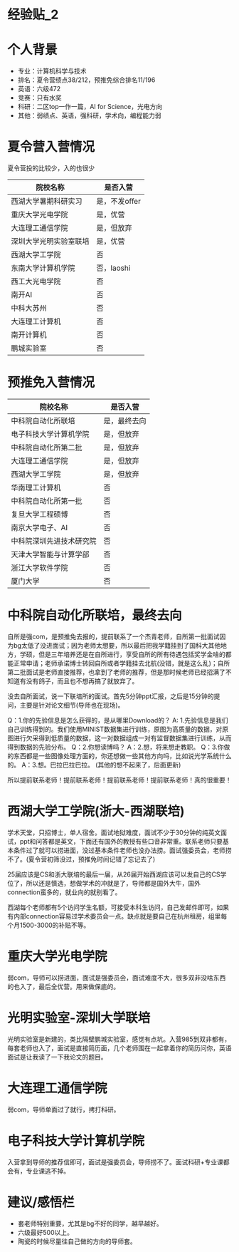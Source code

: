 # 经验贴_2

# 个人背景

- 专业：计算机科学与技术
- 排名：夏令营绩点38/212，预推免综合排名11/196
- 英语：六级472
- 竞赛：只有水奖
- 科研：二区top一作一篇，AI for Science，光电方向
- 其他：弱绩点、英语，强科研，学术向，编程能力弱
 
# 夏令营入营情况
夏令营投的比较少，入的也很少

| 院校名称          | 是否入营   |
| ------------- | ------ |
| 西湖大学暑期科研实习     | 是，不发offer  |
| 重庆大学光电学院 | 是，优营  |
| 大连理工通信学院       | 是，但放弃 |
| 深圳大学光明实验室联培       | 是，优营      |
| 西湖大学工学院       | 否      |
| 东南大学计算机学院        | 否，laoshi      |
| 西工大光电学院     | 否      |
| 南开AI          | 否      |
| 中科大苏州   | 否      |
| 大连理工计算机        | 否      |
| 南开计算机       | 否      |
| 鹏城实验室    | 否      |


# 预推免入营情况
| 院校名称          | 是否入营   |
| ------------- | ------ |
| 中科院自动化所联培     | 是，最终去向  |
| 电子科技大学计算机学院 | 是，但放弃  |
|中科院自动化所第二批       | 是，但放弃      |
| 大连理工通信学院        | 是，但放弃      |
| 西湖大学工学院    | 是，但放弃      |
| 华南理工计算机       | 否 |
|中科院自动化所第一批       | 否      |
| 复旦大学工程硕博     | 否      |
| 南京大学电子、AI          | 否      |
| 中科院深圳先进技术研究院   | 否      |
| 天津大学智能与计算学部        | 否      |
| 浙江大学软件学院       | 否      |
| 厦门大学       | 否      |

# 中科院自动化所联培，最终去向

自所是强com，是预推免去报的，提前联系了一个杰青老师，自所第一批面试因为bg太低了没进面试；因为老师太想要，所以最后把我学籍挂到了国科大其他地方，学硕，但是三年培养还是在自所进行，享受自所的所有待遇包括奖学金啥的都能正常申请；老师承诺博士转回自所或者学籍挂去北航(没错，就是这么乱)；自所第二批面试是老师直接推荐，也拿到了老师的推荐，但是那时候老师已经招满了不知道有没有鸽子，而且也不想再搞了就放弃了。

没去自所面试，说一下联培所的面试。首先5分钟ppt汇报，之后是15分钟的提问，主要是针对论文细节(导师也在现场)。

Q：1.你的先验信息是怎么获得的，是从哪里Download的？
A: 1.先验信息是我们自己训练得到的。我们使用MINIST数据集进行训练，原图为高质量的数据，对原图进行欠采得到低质量的数据，这一对数据组成一对有监督数据集进行训练，从而得到数据的先验分布。
Q：2.你想读博吗？
A：2.想，将来想走教职。
Q：3.你做的东西都是一些图像处理方面的，你还想做一些其他方向吗，比如说光学系统什么的。
A：3.想。巴拉巴拉巴拉。
(其他的想不起来了，后面更新)

所以提前联系老师！提前联系老师！提前联系老师！提前联系老师！真的很重要！

# 西湖大学工学院(浙大-西湖联培)
学术天堂，只招博士，单人宿舍。面试地狱难度，面试不少于30分钟的纯英文面试，ppt和问答都是英文，下面还有国外的教授有些口音非常重。联系老师只要基本条件过了就可以捞进面，没过基本条件老师也没办法捞。面试强委员会，老师捞不了。(夏令营初筛没过，预推免时间记错了忘记去了)

25届应该是CS和浙大联培的最后一届，从26届开始西湖应该可以发自己的CS学位了，所以还是慎选，想做学术的冲就是了，导师都是国外大牛，国外connection蛮多的，就业向的就别看了。

西湖每个老师都有5个访问学生名额，可接受本科生访问，自己发邮件即可，如果有内部connection容易过学术委员会一点。缺点就是要自己在杭州租房，组里每个月1500-3000的补贴不等。

# 重庆大学光电学院
弱com，导师可以捞进面，面试是强委员会，面试难度不大，很多双非没啥东西的也入了，最后全优营。用来做保底的。

# 光明实验室-深圳大学联培
光明实验室是新建的，类比隔壁鹏城实验室，感觉有点坑。入营985到双非都有，每套老师也入了，面试是直接简历面，几个老师围在一起拿着你的简历问你，英语面试是让我读了一下我论文的题目。

# 大连理工通信学院
弱com，导师单面过了就行，拷打科研。

# 电子科技大学计算机学院
入营拿到导师的推荐信即可，面试是强委员会，导师捞不了。面试科研+专业课都会有，专业课逃不掉。

# 建议/感悟栏

- 套老师特别重要，尤其是bg不好的同学，越早越好。
- 六级最好500以上。
- 陶瓷的时候尽量往自己做的方向的导师套。

